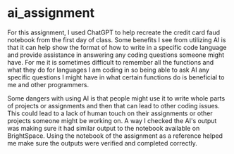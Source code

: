 # ai_assignment

For this assignment, I used ChatGPT to help recreate the credit card faud notebook from the first day of class. Some benefits I see from utilizing AI is that it can help show the format of how to write in a specific code language and provide assistance in answering any coding questions someone might have. For me it is sometimes difficult to remember all the functions and what they do for languages I am coding in so being able to ask AI any specific questions I might have in what certain functions do is beneficial to me and other programmers.

Some dangers with using AI is that people might use it to write whole parts of projects or assignments and then that can lead to other coding issues. This could lead to a lack of human touch on their assignments or other projects someone might be working on. A way I checked the AI's output was making sure it had similar output to the notebook available on BrightSpace. Using the notebook of the assignment as a reference helped me make sure the outputs were verified and completed correctly.

